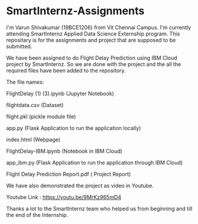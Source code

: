 # SmartInternz-Assignments
I'm Varun Shivakumar (19BCE1206) from Vit Chennai Campus. I'm currently attending SmartInternz Applied Data Science Externship program. This repositary is for the assignments and project that are supposed to be submitted.

We have been assigned to do Flight Delay Prediction using IBM Cloud project by SmartInternz. So we are done with the project and the all the required files have been added to the repository. 

The file names: 

FlightDelay (1) (3).ipynb (Jupyter Notebook)

flightdata.csv (Dataset)

flight.pkl (pickle module file)

app.py (Flask Application to run the application locally)

index.html (Webpage)

FlightDelay-IBM.ipynb (Notebook in IBM Cloud)

app_ibm.py (Flask Application to run the application through IBM Cloud)

Flight Delay Prediction Report.pdf ( Project Report)

We have also demonstrated the project as video in Youtube.

Youtube Link : https://youtu.be/9MrKz965mD4

Thanks a lot to the SmartInternz team who helped us from beginning and till the end of the Internship.

